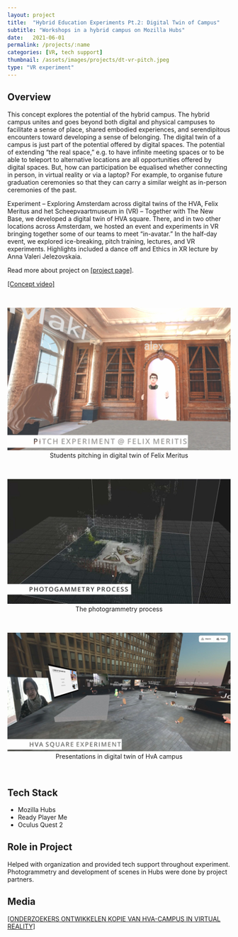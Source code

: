 ```yaml
---
layout: project
title:  "Hybrid Education Experiments Pt.2: Digital Twin of Campus"
subtitle: "Workshops in a hybrid campus on Mozilla Hubs"
date:   2021-06-01
permalink: /projects/:name
categories: [VR, tech support]
thumbnail: /assets/images/projects/dt-vr-pitch.jpeg
type: "VR experiment"
---
```


## Overview

This concept explores the potential of the hybrid campus. The hybrid campus unites and goes beyond both digital and physical campuses to facilitate a sense of place, shared embodied experiences, and serendipitous encounters toward developing a sense of belonging. The digital twin of a campus is just part of the potential offered by digital spaces. The potential of extending “the real space,” e.g. to have infinite meeting spaces or to be able to teleport to alternative locations are all opportunities offered by digital spaces. But, how can participation be equalised whether connecting in person, in virtual reality or via a laptop? For example, to organise future graduation ceremonies so that they can carry a similar weight as in-person ceremonies of the past. 

Experiment – Exploring Amsterdam across digital twins of the HVA, Felix Meritus and het Scheepvaartmuseum in (VR) – Together with The New Base, we developed a digital twin of HVA square. There, and in two other locations across Amsterdam, we hosted an event and experiments in VR bringing together some of our teams to meet “in-avatar.” In the half-day event, we explored ice-breaking, pitch training, lectures, and VR experiments. Highlights included a dance off and Ethics in XR lecture by Anna Valeri Jelezovskaia.

Read more about project on <a href="https://digitalsocietyschool.org/project/digital-twins-in-practical-education/" target="_blank">[project page]</a>.

<a href="https://youtu.be/iLGKS_pxOIk" target="_blank">[Concept video]</a>

<br/>
<p align="center">
<img src="/assets/images/projects/dt-vr-pitch.jpeg" alt="Presentations in VR" title="Presentations in VR" width="800px" />
<br/>
Students pitching in digital twin of Felix Meritus
</p>

<br/>
<p align="center">
<img src="/assets/images/projects/dt-vr-photogrammetry.jpeg" alt="Photogrammetry" title="Photogrammetry process" width="800px" />
<br/>
The photogrammetry process 
</p>

<br/>
<p align="center">
<img src="/assets/images/projects/dt-vr-hva.jpeg" alt="Presentations in VR" title="Presentations in VR" width="800px" />
<br/>
Presentations in digital twin of HvA campus
</p>

<br/>

## Tech Stack
 - Mozilla Hubs
 - Ready Player Me
 - Oculus Quest 2

## Role in Project
Helped with organization and provided tech support throughout experiment.
Photogrammetry and development of scenes in Hubs were done by project partners.

## Media
<a href="https://www.hva.nl/faculteit/fdmci/gedeelde-content/nieuws/nieuwsberichten/2021/06/onderzoekers-ontwikkelen-hva-campus-in-virtual-reality.html" target="_blank">[ONDERZOEKERS ONTWIKKELEN KOPIE VAN HVA-CAMPUS IN VIRTUAL REALITY]</a>